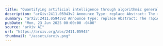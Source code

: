 ```yaml
---
title: "Quantifying artificial intelligence through algorithmic generalization"
description: "arXiv:2411.05943v2 Announce Type: replace Abstract: The rapid development of artificial intelligence (AI) systems has created an urgent need for their scientific quantification. While their fluency across a variety of domains is impressive, AI systems fall short on tests requiring algorithmic reasoning -- a glaring limitation given the necessity for interpretable and reliable technology. Despite a surge of reasoning benchmarks emerging from the academic community, no theoretical framework exists to quantify algorithmic reasoning in AI systems. Here, we adopt a framework from computational complexity theory to quantify algorithmic generalization using algebraic expressions: algebraic circuit complexity. Algebraic circuit complexity theory -- the study of algebraic expressions as circuit models -- is a natural framework to study the complexity of algorithmic computation. Algebraic circuit complexity enables the study of generalization by defining benchmarks in terms of the computational requirements to solve a problem. Moreover, algebraic circuits are generic mathematical objects; an arbitrarily large number of samples can be generated for a specified circuit, making it an ideal experimental sandbox for the data-hungry models that are used today. In this Perspective, we adopt tools from algebraic circuit complexity, apply them to formalize a science of algorithmic generalization, and address key challenges for its successful application to AI science."
summary: "arXiv:2411.05943v2 Announce Type: replace Abstract: The rapid development of artificial intelligence (AI) systems has created an urgent need for their scientific quantification. While their fluency across a variety of domains is impressive, AI systems fall short on tests requiring algorithmic reasoning -- a glaring limitation given the necessity for interpretable and reliable technology. Despite a surge of reasoning benchmarks emerging from the academic community, no theoretical framework exists to quantify algorithmic reasoning in AI systems. Here, we adopt a framework from computational complexity theory to quantify algorithmic generalization using algebraic expressions: algebraic circuit complexity. Algebraic circuit complexity theory -- the study of algebraic expressions as circuit models -- is a natural framework to study the complexity of algorithmic computation. Algebraic circuit complexity enables the study of generalization by defining benchmarks in terms of the computational requirements to solve a problem. Moreover, algebraic circuits are generic mathematical objects; an arbitrarily large number of samples can be generated for a specified circuit, making it an ideal experimental sandbox for the data-hungry models that are used today. In this Perspective, we adopt tools from algebraic circuit complexity, apply them to formalize a science of algorithmic generalization, and address key challenges for its successful application to AI science."
pubDate: "Mon, 23 Jun 2025 00:00:00 -0400"
source: "arXiv AI"
url: "https://arxiv.org/abs/2411.05943"
thumbnail: "/assets/arxiv.png"
---
```


